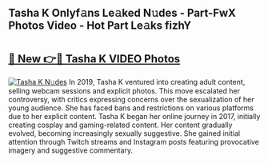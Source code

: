 ## Tasha K Onlyf𝚊ns Le𝚊ked N𝚞des - Part-FwX Photos Video - Hot Part Le𝚊ks fizhY

# <h2><a href="http://ab63669.deff.icu/?id=Tasha+K">🔗 New 👉🔴 Tasha K VIDEO Photos</a></h2>

[![Tasha K N𝚞des](https://i.imgur.com/rIISA9y.gif)](http://ab63669.deff.icu/?id=Tasha+K)
In 2019, Tasha K ventured into creating adult content, selling webcam sessions and explicit photos. This move escalated her controversy, with critics expressing concerns over the sexualization of her young audience. She has faced bans and restrictions on various platforms due to her explicit content. Tasha K began her online journey in 2017, initially creating cosplay and gaming-related content. Her content gradually evolved, becoming increasingly sexually suggestive. She gained initial attention through Twitch streams and Instagram posts featuring provocative imagery and suggestive commentary.
